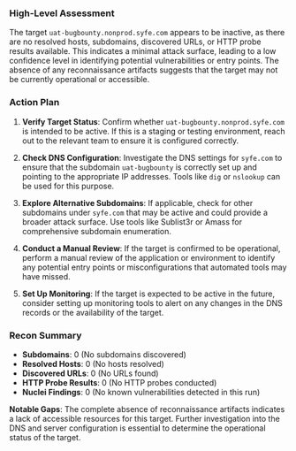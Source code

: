 ### High-Level Assessment
The target `uat-bugbounty.nonprod.syfe.com` appears to be inactive, as there are no resolved hosts, subdomains, discovered URLs, or HTTP probe results available. This indicates a minimal attack surface, leading to a low confidence level in identifying potential vulnerabilities or entry points. The absence of any reconnaissance artifacts suggests that the target may not be currently operational or accessible.

### Action Plan
1. **Verify Target Status**: Confirm whether `uat-bugbounty.nonprod.syfe.com` is intended to be active. If this is a staging or testing environment, reach out to the relevant team to ensure it is configured correctly.
   
2. **Check DNS Configuration**: Investigate the DNS settings for `syfe.com` to ensure that the subdomain `uat-bugbounty` is correctly set up and pointing to the appropriate IP addresses. Tools like `dig` or `nslookup` can be used for this purpose.

3. **Explore Alternative Subdomains**: If applicable, check for other subdomains under `syfe.com` that may be active and could provide a broader attack surface. Use tools like Sublist3r or Amass for comprehensive subdomain enumeration.

4. **Conduct a Manual Review**: If the target is confirmed to be operational, perform a manual review of the application or environment to identify any potential entry points or misconfigurations that automated tools may have missed.

5. **Set Up Monitoring**: If the target is expected to be active in the future, consider setting up monitoring tools to alert on any changes in the DNS records or the availability of the target.

### Recon Summary
- **Subdomains**: 0 (No subdomains discovered)
- **Resolved Hosts**: 0 (No hosts resolved)
- **Discovered URLs**: 0 (No URLs found)
- **HTTP Probe Results**: 0 (No HTTP probes conducted)
- **Nuclei Findings**: 0 (No known vulnerabilities detected in this run)

**Notable Gaps**: The complete absence of reconnaissance artifacts indicates a lack of accessible resources for this target. Further investigation into the DNS and server configuration is essential to determine the operational status of the target.